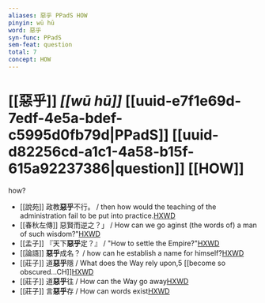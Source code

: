 ```yaml
---
aliases: 惡乎 PPadS HOW
pinyin: wū hū
word: 惡乎
syn-func: PPadS
sem-feat: question
total: 7
concept: HOW 
---
```

# [[惡乎]] *[[wū hū]]*  [[uuid-e7f1e69d-7edf-4e5a-bdef-c5995d0fb79d|PPadS]] [[uuid-d82256cd-a1c1-4a58-b15f-615a92237386|question]] [[HOW]]
how?
 - [[說苑]] 政教**惡乎**不行。
                     / then how would the teaching of the administration fail to be put into practice.[HXWD](https://hxwd.org/textview.html?location=CH1a0907_CHANT_005-1a.38)
 - [[春秋左傳]] 惡賢而逆之？」 / How can we go aginst (the words of) a man of such wisdom?"[HXWD](https://hxwd.org/textview.html?location=KR1e0001_tls_012-115a.20)
 - [[孟子]] 『天下**惡乎**定？』 / "How to settle the Empire?"[HXWD](https://hxwd.org/textview.html?location=KR1h0001_tls_001-22a.1)
 - [[論語]] **惡乎**成名？ / how can he establish a name for himself?[HXWD](https://hxwd.org/textview.html?location=KR1h0004_tls_004-5a.12)
 - [[莊子]] 道**惡乎**隱 / What does the Way rely upon,5 [[become so obscured...CH]][HXWD](https://hxwd.org/textview.html?location=KR5c0126_tls_002-5a.24)
 - [[莊子]] 道**惡乎**往 / How can the Way go away[HXWD](https://hxwd.org/textview.html?location=KR5c0126_tls_002-5a.28)
 - [[莊子]] 言**惡乎**存 / How can words exist[HXWD](https://hxwd.org/textview.html?location=KR5c0126_tls_002-5a.30)